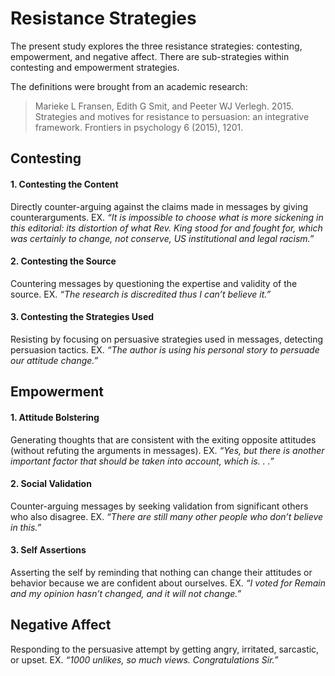 # Resistance Strategies

The present study explores the three resistance strategies: contesting, empowerment, and negative affect. There are sub-strategies within contesting and empowerment strategies.

The definitions were brought from an academic research:

> Marieke L Fransen, Edith G Smit, and Peeter WJ Verlegh. 2015. Strategies and motives for resistance to persuasion: an integrative framework. Frontiers in psychology 6 (2015), 1201.

## Contesting
#### 1. Contesting the Content
Directly counter-arguing against the claims made in messages by giving counterarguments. 
EX. *“It is impossible to choose what is more sickening in this editorial: its distortion of what Rev. King stood for and fought for, which was certainly to change, not conserve, US institutional and legal racism.”*

#### 2. Contesting the Source
Countering messages by questioning the expertise and validity of the source.
EX. *“The research is discredited thus I can’t believe it.”*

#### 3. Contesting the Strategies Used
Resisting by focusing on persuasive strategies used in messages, detecting persuasion tactics.
EX. *“The author is using his personal story to persuade our attitude change.”*

## Empowerment
#### 1. Attitude Bolstering
Generating thoughts that are consistent with the exiting opposite attitudes (without refuting the arguments in messages).
EX. *“Yes, but there is another important factor that should be taken into account, which is. . .”*

#### 2. Social Validation
Counter-arguing messages by seeking validation from significant others who also disagree.
EX. *“There are still many other people who don’t believe in this.”*

#### 3. Self Assertions
Asserting the self by reminding that nothing can change their attitudes or behavior because we are confident about ourselves.
EX. *“I voted for Remain and my opinion hasn’t changed, and it will not change.”*

## Negative Affect
Responding to the persuasive attempt by getting angry, irritated, sarcastic, or upset.
EX. *“1000 unlikes, so much views. Congratulations Sir.”*

